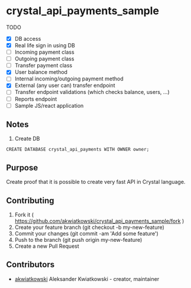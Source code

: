 # crystal_api_payments_sample

TODO

- [x] DB access
- [x] Real life sign in using DB
- [ ] Incoming payment class
- [ ] Outgoing payment class
- [ ] Transfer payment class
- [x] User balance method
- [ ] Internal incoming/outgoing payment method
- [x] External (any user can) transfer endpoint
- [ ] Transfer endpoint validations (which checks balance, users, ...)
- [ ] Reports endpoint
- [ ] Sample JS/react application

## Notes

1. Create DB

`CREATE DATABASE crystal_api_payments WITH OWNER owner;`

## Purpose

Create proof that it is possible to create very fast API in Crystal language.

## Contributing

1. Fork it ( https://github.com/akwiatkowski/crystal_api_payments_sample/fork )
2. Create your feature branch (git checkout -b my-new-feature)
3. Commit your changes (git commit -am 'Add some feature')
4. Push to the branch (git push origin my-new-feature)
5. Create a new Pull Request

## Contributors

- [akwiatkowski](https://github.com/akwiatkowski) Aleksander Kwiatkowski - creator, maintainer
